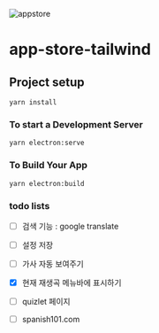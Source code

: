 ![appstore](https://user-images.githubusercontent.com/4316355/48569610-354ed300-e8d0-11e8-8fde-e1d5631528dd.png)

# app-store-tailwind

## Project setup
```
yarn install
```

### To start a Development Server
```
yarn electron:serve
```

### To Build Your App
```
yarn electron:build
```

### todo lists

- [ ] 검색 기능 : google translate
- [ ] 설정 저장
- [ ] 가사 자동 보여주기
- [x] 현재 재생곡 메뉴바에 표시하기
- [ ] quizlet 페이지
- [ ] spanish101.com

